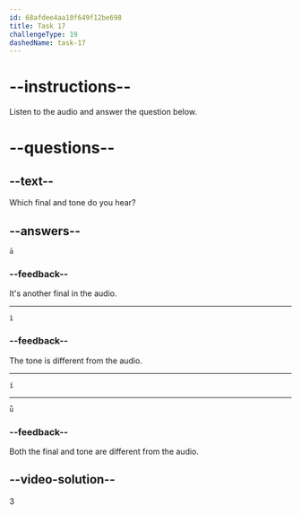 ```yaml
---
id: 68afdee4aa10f649f12be698
title: Task 17
challengeType: 19
dashedName: task-17
---
```


<!-- (Audio) A: í -->

# --instructions--

Listen to the audio and answer the question below.

# --questions--

## --text--

Which final and tone do you hear?

## --answers--

`ā`

### --feedback--

It's another final in the audio.

---

`ì`

### --feedback--

The tone is different from the audio.

---

`í`

---

`ǖ`

### --feedback--

Both the final and tone are different from the audio.

## --video-solution--

3
